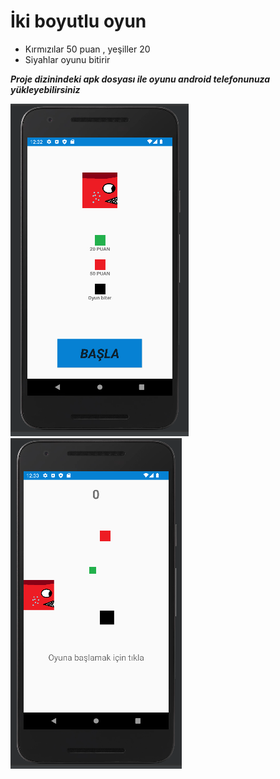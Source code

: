 # İki boyutlu oyun
- Kırmızılar 50 puan , yeşiller 20
- Siyahlar oyunu bitirir

**_Proje dizinindeki apk dosyası ile oyunu android telefonunuza yükleyebilirsiniz_**

![Baslangic Ekrani](https://raw.githubusercontent.com/mtalhaaygen/AndoidOyunu/master/app/src/main/res/main.png)        ![Oyun Ekrani](https://raw.githubusercontent.com/mtalhaaygen/AndoidOyunu/master/app/src/main/res/oyunekrani.png)
